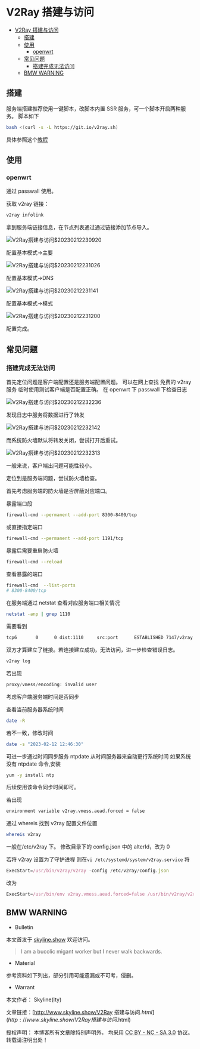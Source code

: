 # V2Ray 搭建与访问

<!-- @import "[TOC]" {cmd="toc" depthFrom=1 depthTo=6 orderedList=false} -->

<!-- code_chunk_output -->

- [V2Ray 搭建与访问](#v2ray-搭建与访问)
  - [搭建](#搭建)
  - [使用](#使用)
    - [openwrt](#openwrt)
  - [常见问题](#常见问题)
    - [搭建完成无法访问](#搭建完成无法访问)
  - [BMW WARNING](#bmw-warning)

<!-- /code_chunk_output -->

## 搭建

服务端搭建推荐使用一键脚本，改脚本内置 SSR 服务，可一个脚本开启两种服务。
脚本如下

```sh
bash <(curl -s -L https://git.io/v2ray.sh)
```

具体参照这个[教程](https://github.com/233boy/v2ray/wiki/V2Ray%E6%90%AD%E5%BB%BA%E8%AF%A6%E7%BB%86%E5%9B%BE%E6%96%87%E6%95%99%E7%A8%8B)

## 使用

### openwrt

通过 passwall 使用。

获取 v2ray 链接：

```jsx
v2ray infolink
```

拿到服务端链接信息，在节点列表通过通过链接添加节点导入。

![V2Ray搭建与访问$20230212230920](https://raw.githubusercontent.com/skylinety/blog-pics/master/imgs/V2Ray%E6%90%AD%E5%BB%BA%E4%B8%8E%E8%AE%BF%E9%97%AE%2420230212230920.png)

配置基本模式->主要

![V2Ray搭建与访问$20230212231026](https://raw.githubusercontent.com/skylinety/blog-pics/master/imgs/V2Ray%E6%90%AD%E5%BB%BA%E4%B8%8E%E8%AE%BF%E9%97%AE%2420230212231026.png)

配置基本模式->DNS

![V2Ray搭建与访问$20230212231141](https://raw.githubusercontent.com/skylinety/blog-pics/master/imgs/V2Ray%E6%90%AD%E5%BB%BA%E4%B8%8E%E8%AE%BF%E9%97%AE%2420230212231141.png)

配置基本模式->模式

![V2Ray搭建与访问$20230212231200](https://raw.githubusercontent.com/skylinety/blog-pics/master/imgs/V2Ray%E6%90%AD%E5%BB%BA%E4%B8%8E%E8%AE%BF%E9%97%AE%2420230212231200.png)

配置完成。

## 常见问题

### 搭建完成无法访问

首先定位问题是客户端配置还是服务端配置问题。
可以在网上查找 免费的 v2ray 服务 临时使用测试客户端是否配置正确。
在 openwrt 下 passwall 下检查日志

![V2Ray搭建与访问$20230212232236](https://raw.githubusercontent.com/skylinety/blog-pics/master/imgs/V2Ray%E6%90%AD%E5%BB%BA%E4%B8%8E%E8%AE%BF%E9%97%AE%2420230212232236.png)

发现日志中服务将数据进行了转发

![V2Ray搭建与访问$20230212232142](https://raw.githubusercontent.com/skylinety/blog-pics/master/imgs/V2Ray%E6%90%AD%E5%BB%BA%E4%B8%8E%E8%AE%BF%E9%97%AE%2420230212232142.png)

而系统防火墙默认将转发关闭，尝试打开后重试。

![V2Ray搭建与访问$20230212232313](https://raw.githubusercontent.com/skylinety/blog-pics/master/imgs/V2Ray%E6%90%AD%E5%BB%BA%E4%B8%8E%E8%AE%BF%E9%97%AE%2420230212232313.png)

一般来说，客户端出问题可能性较小。

定位到是服务端问题，尝试防火墙检查。

首先考虑服务端的防火墙是否屏蔽对应端口。

暴露端口段

```sh
firewall-cmd --permanent --add-port 8300-8400/tcp
```

或直接指定端口

```sh
firewall-cmd --permanent --add-port 1191/tcp
```

暴露后需要重启防火墙

```sh
firewall-cmd --reload
```

查看暴露的端口

```sh
firewall-cmd  --list-ports
# 8300-8400/tcp
```

在服务端通过 netstat 查看对应服务端口相关情况

```sh
netstat -anp | grep 1110
```

需要看到

```sh
tcp6       0      0 dist:1110     src:port      ESTABLISHED 7147/v2ray
```

双方才算建立了链接。若连接建立成功，无法访问，进一步检查错误日志。

```sh
v2ray log
```

若出现

```js
proxy/vmess/encoding: invalid user
```

考虑客户端服务端时间是否同步

查看当前服务器系统时间

```sh
date -R
```

若不一致，修改时间

```sh
date -s "2023-02-12 12:46:30"
```

可进一步通过时间同步服务 ntpdate 从时间服务器来自动更行系统时间
如果系统没有 ntpdate 命令,安装

```sh
yum -y install ntp
```

后续使用该命令同步时间即可。

若出现

```sh
environment variable v2ray.vmess.aead.forced = false
```

通过 whereis 找到 v2ray 配置文件位置

```sh
whereis v2ray
```

一般在/etc/v2ray 下。
修改目录下的 config.json 中的 alterId，改为 0

若将 v2ray 设置为了守护进程
则在`vi /etc/systemd/system/v2ray.service`
将

```jsx
ExecStart=/usr/bin/v2ray/v2ray -config /etc/v2ray/config.json
```

改为

```jsx
ExecStart=/usr/bin/env v2ray.vmess.aead.forced=false /usr/bin/v2ray/v2ray -config /etc/v2ray/config.json
```

## BMW WARNING

- Bulletin

本文首发于 [skyline.show](http://www.skyline.show) 欢迎访问。

> I am a bucolic migant worker but I never walk backwards.

- Material

参考资料如下列出，部分引用可能遗漏或不可考，侵删。

>

- Warrant

本文作者： Skyline(lty)

文章链接：[http://www.skyline.show/V2Ray 搭建与访问$.html](http://www.skyline.show/V2Ray搭建与访问$.html)

授权声明： 本博客所有文章除特别声明外， 均采用 [CC BY - NC - SA 3.0](https://creativecommons.org/licenses/by-nc-sa/3.0/deed.zh) 协议。 转载请注明出处！
